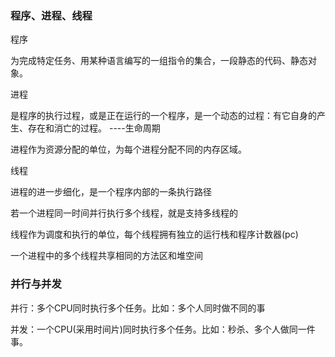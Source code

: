 ### 程序、进程、线程

程序

为完成特定任务、用某种语言编写的一组指令的集合，一段静态的代码、静态对象。



进程

是程序的执行过程，或是正在运行的一个程序，是一个动态的过程：有它自身的产生、存在和消亡的过程。  ----生命周期

进程作为资源分配的单位，为每个进程分配不同的内存区域。



线程

进程的进一步细化，是一个程序内部的一条执行路径

若一个进程同一时间并行执行多个线程，就是支持多线程的

线程作为调度和执行的单位，每个线程拥有独立的运行栈和程序计数器(pc)

一个进程中的多个线程共享相同的方法区和堆空间



### 并行与并发

并行：多个CPU同时执行多个任务。比如：多个人同时做不同的事

并发：一个CPU(采用时间片)同时执行多个任务。比如：秒杀、多个人做同一件事。